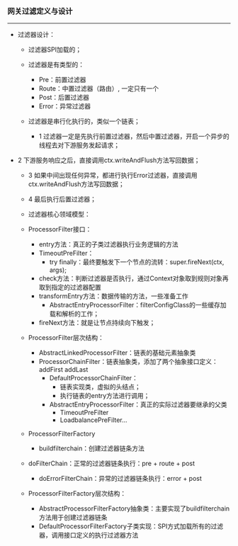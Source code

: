 ### 网关过滤定义与设计

------



- 过滤器设计：

  - 过滤器SPI加载的；

  - 过滤器是有类型的：

    - Pre：前置过滤器
    - Route：中置过滤器（路由）, 一定只有一个
    - Post：后置过滤器
    - Error：异常过滤器

  - 过滤器是串行化执行的，类似一个链表；

    - 1 过滤器一定是先执行前置过滤器，然后中置过滤器，开启一个异步的线程去对下游服务发起请求；
- 2 下游服务响应之后，直接调用ctx.writeAndFlush方法写回数据；
    - 3 如果中间出现任何异常，都进行执行Error过滤器，直接调用ctx.writeAndFlush方法写回数据；
    - 4 最后执行后置过滤器；
    
  - 过滤器核心领域模型：

  - ProcessorFilter接口：

    - entry方法：真正的子类过滤器执行业务逻辑的方法
    - TimeoutPreFilter：
      - try finally：最终要触发下一个节点的流转：super.fireNext(ctx, args);
    - check方法：判断过滤器是否执行，通过Context对象取到规则对象再取到指定的过滤器配置
    - transformEntry方法：数据传输的方法，一些准备工作
      - AbstractEntryProcessorFilter：filterConfigClass的一些缓存加载和解析的工作；
    - fireNext方法：就是让节点持续向下触发；
  
  - ProcessorFilter层次结构：

    - AbstractLinkedProcessorFilter：链表的基础元素抽象类
    - ProcessorChainFilter：链表抽象类，添加了两个抽象接口定义：addFirst addLast
        - DefaultProcessorChainFilter：
          - 链表实现类，虚拟的头结点；
          - 执行链表的entry方法进行调用；
      - AbstractEntryProcessorFilter：真正的实际过滤器要继承的父类
        - TimeoutPreFilter
        - LoadbalancePreFilter...
  
  - ProcessorFilterFactory

    - buildfilterchain：创建过滤器链条方法
  - doFilterChain：正常的过滤器链条执行：pre + route + post
    - doErrorFilterChain：异常的过滤器链条执行：error + post
  
  - ProcessorFilterFactory层次结构：

    - AbstractProcessorFilterFactory抽象类：主要实现了buildfilterchain方法用于创建过滤器链条
    - DefaultProcessorFilterFactory子类实现：SPI方式加载所有的过滤器，调用接口定义的执行过滤器方法
